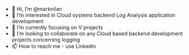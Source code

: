 - 👋 Hi, I’m @marknilan
- 👀 I’m interested in Cloud systems backend Log Analysis application development
- 🌱 I’m currently focusing on V projects  
- 💞️ I’m looking to collaborate on any Cloud based backend development projects concerning logging 
- 📫 How to reach me - use Linkedin

<!---
marknilan/marknilan is a ✨ special ✨ repository because its `README.md` (this file) appears on your GitHub profile.
You can click the Preview link to take a look at your changes.
--->
